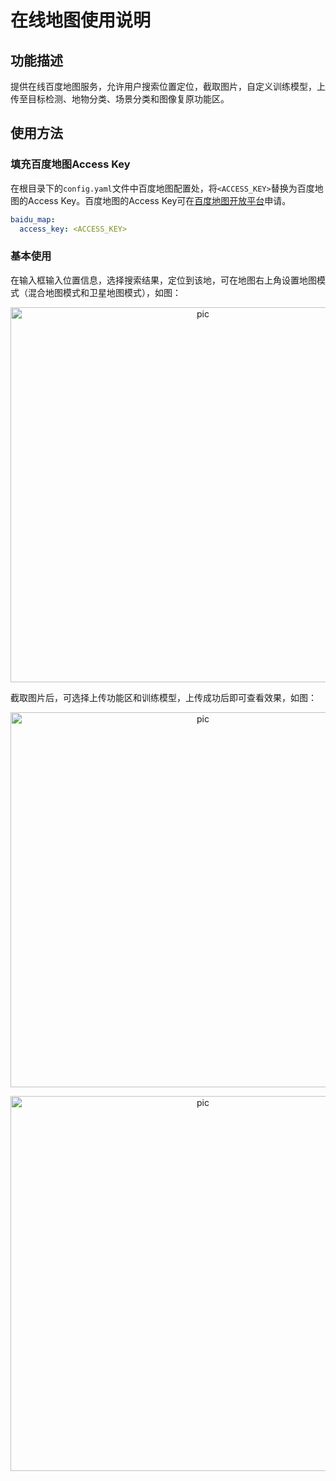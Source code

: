 # 在线地图使用说明

## 功能描述

提供在线百度地图服务，允许用户搜索位置定位，截取图片，自定义训练模型，上传至目标检测、地物分类、场景分类和图像复原功能区。

## 使用方法

### 填充百度地图Access Key

在根目录下的`config.yaml`文件中百度地图配置处，将`<ACCESS_KEY>`替换为百度地图的Access Key。百度地图的Access Key可在[百度地图开放平台](http://lbsyun.baidu.com/apiconsole/key?application=key)申请。
``` yaml
baidu_map:
  access_key: <ACCESS_KEY>
```

### 基本使用

在输入框输入位置信息，选择搜索结果，定位到该地，可在地图右上角设置地图模式（混合地图模式和卫星地图模式），如图：
<p align="center">
    <img src="https://user-images.githubusercontent.com/90198481/198829346-67e8945d-d587-4feb-a9cb-dc787e267114.png" alt = "pic" width = "600" />
</p>
截取图片后，可选择上传功能区和训练模型，上传成功后即可查看效果，如图：
<p align="center">
    <img src="https://user-images.githubusercontent.com/90198481/198829708-61aed428-4a9d-4cc9-8619-b26164900011.png" alt = "pic" width="600" />
</p>
<p align="center">
    <img src="https://user-images.githubusercontent.com/90198481/198829771-6d437401-d78e-4f30-b36e-1b5b6bf5fddf.png" alt = "pic" width="600" />
</p>
